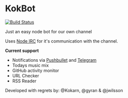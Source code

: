 KokBot
======

[![Build Status](https://travis-ci.org/kokarn/KokBot.svg?branch=master)](https://travis-ci.org/kokarn/KokBot)

Just an easy node bot for our own channel

Uses [Node IRC](https://github.com/martynsmith/node-irc) for it's communication with the channel.

**Current support**

* Notifications via [Pushbullet](http://pushbullet.com) and [Telegram](https://telegram.org)
* Todays music mix
* GitHub activity monitor
* URL Checker
* RSS Reader

Developed with regrets by: @Kokarn, @gyran & @jwilsson
